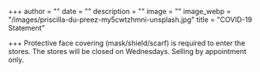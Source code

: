 +++
author = ""
date = ""
description = ""
image = ""
image_webp = "/images/priscilla-du-preez-my5cwtzhmni-unsplash.jpg"
title = "COVID-19 Statement"

+++
Protective face covering (mask/shield/scarf) is required to enter the stores. The stores will be closed on Wednesdays. Selling by appointment only.